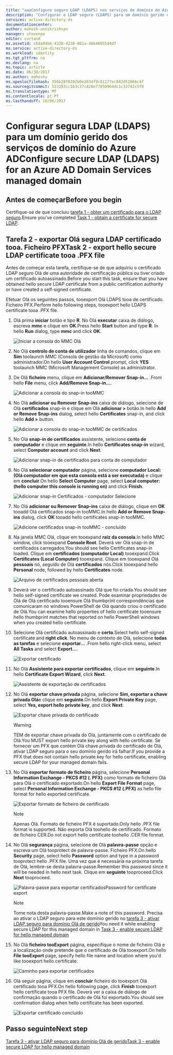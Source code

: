 ```yaml
---
title: "aaaConfigure seguro LDAP (LDAPS) nos serviços de domínio do Azure AD | Microsoft Docs"
description: "Configurar o LDAP seguro (LDAPS) para um domínio gerido dos serviços de domínio do Azure AD"
services: active-directory-ds
documentationcenter: 
author: mahesh-unnikrishnan
manager: stevenpo
editor: curtand
ms.assetid: c6da94b6-4328-4230-801a-4b646055d4d7
ms.service: active-directory-ds
ms.workload: identity
ms.tgt_pltfrm: na
ms.devlang: na
ms.topic: article
ms.date: 06/30/2017
ms.author: maheshu
ms.openlocfilehash: 356b28f8392b0e203df9c81177ec842d52866c4f
ms.sourcegitcommit: 523283cc1b3c37c428e77850964dc1c33742c5f0
ms.translationtype: MT
ms.contentlocale: pt-PT
ms.lasthandoff: 10/06/2017
---
```

# <a name="configure-secure-ldap-ldaps-for-an-azure-ad-domain-services-managed-domain"></a><span data-ttu-id="568eb-103">Configurar segura LDAP (LDAPS) para um domínio gerido dos serviços de domínio do Azure AD</span><span class="sxs-lookup"><span data-stu-id="568eb-103">Configure secure LDAP (LDAPS) for an Azure AD Domain Services managed domain</span></span>

## <a name="before-you-begin"></a><span data-ttu-id="568eb-104">Antes de começar</span><span class="sxs-lookup"><span data-stu-id="568eb-104">Before you begin</span></span>
<span data-ttu-id="568eb-105">Certifique-se de que concluiu [tarefa 1 - obter um certificado para o LDAP seguro](active-directory-ds-admin-guide-configure-secure-ldap.md).</span><span class="sxs-lookup"><span data-stu-id="568eb-105">Ensure you've completed [Task 1 - obtain a certificate for secure LDAP](active-directory-ds-admin-guide-configure-secure-ldap.md).</span></span>


## <a name="task-2---export-hello-secure-ldap-certificate-tooa-pfx-file"></a><span data-ttu-id="568eb-106">Tarefa 2 - exportar Olá segura LDAP certificado tooa. Ficheiro PFX</span><span class="sxs-lookup"><span data-stu-id="568eb-106">Task 2 - export hello secure LDAP certificate tooa .PFX file</span></span>
<span data-ttu-id="568eb-107">Antes de começar esta tarefa, certifique-se de que adquiriu o certificado LDAP seguro Olá de uma autoridade de certificação pública ou tiver criado um certificado autoassinado.</span><span class="sxs-lookup"><span data-stu-id="568eb-107">Before you start this task, ensure that you have obtained hello secure LDAP certificate from a public certification authority or have created a self-signed certificate.</span></span>

<span data-ttu-id="568eb-108">Efetuar Olá os seguintes passos, tooexport Olá LDAPS tooa de certificado. Ficheiro PFX.</span><span class="sxs-lookup"><span data-stu-id="568eb-108">Perform hello following steps, tooexport hello LDAPS certificate tooa .PFX file.</span></span>

1. <span data-ttu-id="568eb-109">Olá prima **iniciar** botão e tipo **R**. No Olá **executar** caixa de diálogo, escreva **mmc** e clique em **OK**.</span><span class="sxs-lookup"><span data-stu-id="568eb-109">Press hello **Start** button and type **R**. In hello **Run** dialog, type **mmc** and click **OK**.</span></span>

    ![Iniciar a consola do MMC Olá](./media/active-directory-domain-services-admin-guide/secure-ldap-start-run.png)
2. <span data-ttu-id="568eb-111">No Olá **controlo de conta de utilizador** linha de comandos, clique em **Sim** toolaunch MMC (Consola de gestão da Microsoft) como administrador.</span><span class="sxs-lookup"><span data-stu-id="568eb-111">On hello **User Account Control** prompt, click **YES** toolaunch MMC (Microsoft Management Console) as administrator.</span></span>
3. <span data-ttu-id="568eb-112">De Olá **ficheiro** menu, clique em **Adicionar/Remover Snap-in...** .</span><span class="sxs-lookup"><span data-stu-id="568eb-112">From hello **File** menu, click **Add/Remove Snap-in...**.</span></span>

    ![Adicionar a consola do snap-in tooMMC](./media/active-directory-domain-services-admin-guide/secure-ldap-add-snapin.png)
4. <span data-ttu-id="568eb-114">No Olá **adicionar ou Remover Snap-ins** caixa de diálogo, selecione de Olá **certificados** snap-in e clique em Olá **adicionar >** botão.</span><span class="sxs-lookup"><span data-stu-id="568eb-114">In hello **Add or Remove Snap-ins** dialog, select hello **Certificates** snap-in, and click hello **Add >** button.</span></span>

    ![Adicionar a consola do snap-in tooMMC de certificados](./media/active-directory-domain-services-admin-guide/secure-ldap-add-certificates-snapin.png)
5. <span data-ttu-id="568eb-116">No Olá **snap-in de certificados** assistente, selecione **conta de computador** e clique em **seguinte**.</span><span class="sxs-lookup"><span data-stu-id="568eb-116">In hello **Certificates snap-in** wizard, select **Computer account** and click **Next**.</span></span>

    ![Adicionar snap-in de certificados para conta de computador](./media/active-directory-domain-services-admin-guide/secure-ldap-add-certificates-computer-account.png)
6. <span data-ttu-id="568eb-118">No Olá **selecionar computador** página, selecione **computador Local: (Olá computador em que esta consola está a ser executada)** e clique em **concluir**.</span><span class="sxs-lookup"><span data-stu-id="568eb-118">On hello **Select Computer** page, select **Local computer: (hello computer this console is running on)** and click **Finish**.</span></span>

    ![Adicionar snap-in Certificados - computador Selecione](./media/active-directory-domain-services-admin-guide/secure-ldap-add-certificates-local-computer.png)
7. <span data-ttu-id="568eb-120">No Olá **adicionar ou Remover Snap-ins** caixa de diálogo, clique em **OK** tooadd Olá certificados snap-in tooMMC.</span><span class="sxs-lookup"><span data-stu-id="568eb-120">In hello **Add or Remove Snap-ins** dialog, click **OK** tooadd hello certificates snap-in tooMMC.</span></span>

    ![Adicione certificados snap-in tooMMC - concluído](./media/active-directory-domain-services-admin-guide/secure-ldap-add-certificates-snapin-done.png)
8. <span data-ttu-id="568eb-122">Na janela MMC Olá, clique em tooexpand **raiz da consola**.</span><span class="sxs-lookup"><span data-stu-id="568eb-122">In hello MMC window, click tooexpand **Console Root**.</span></span> <span data-ttu-id="568eb-123">Deverá ver Olá snap-in de certificados carregados.</span><span class="sxs-lookup"><span data-stu-id="568eb-123">You should see hello Certificates snap-in loaded.</span></span> <span data-ttu-id="568eb-124">Clique em **certificados (computador Local)** tooexpand.</span><span class="sxs-lookup"><span data-stu-id="568eb-124">Click **Certificates (Local Computer)** tooexpand.</span></span> <span data-ttu-id="568eb-125">Clique em tooexpand Olá **pessoais** nó, seguido de Olá **certificados** nós.</span><span class="sxs-lookup"><span data-stu-id="568eb-125">Click tooexpand hello **Personal** node, followed by hello **Certificates** node.</span></span>

    ![Arquivo de certificados pessoais aberta](./media/active-directory-domain-services-admin-guide/secure-ldap-open-personal-store.png)
9. <span data-ttu-id="568eb-127">Deverá ver o certificado autoassinado Olá que foi criada.</span><span class="sxs-lookup"><span data-stu-id="568eb-127">You should see hello self-signed certificate we created.</span></span> <span data-ttu-id="568eb-128">Pode examinar propriedades de Olá de Olá certificado tooensure Olá thumbprint correspondências que comunicaram no windows PowerShell de Olá quando criou o certificado de Olá.</span><span class="sxs-lookup"><span data-stu-id="568eb-128">You can examine hello properties of hello certificate tooensure hello thumbprint matches that reported on hello PowerShell windows when you created hello certificate.</span></span>
10. <span data-ttu-id="568eb-129">Selecione Olá certificado autoassinado e **certo**.</span><span class="sxs-lookup"><span data-stu-id="568eb-129">Select hello self-signed certificate and **right click**.</span></span> <span data-ttu-id="568eb-130">No menu de contexto de Olá, selecione **todas as tarefas** e selecione **exportar...** .</span><span class="sxs-lookup"><span data-stu-id="568eb-130">From hello right-click menu, select **All Tasks** and select **Export...**.</span></span>

    ![Exportar certificado](./media/active-directory-domain-services-admin-guide/secure-ldap-export-cert.png)
11. <span data-ttu-id="568eb-132">No Olá **Assistente para exportar certificados**, clique em **seguinte**.</span><span class="sxs-lookup"><span data-stu-id="568eb-132">In hello **Certificate Export Wizard**, click **Next**.</span></span>

    ![Assistente de exportação de certificados](./media/active-directory-domain-services-admin-guide/secure-ldap-export-cert-wizard.png)
12. <span data-ttu-id="568eb-134">No Olá **exportar chave privada** página, selecione **Sim, exportar a chave privada Olá**e clique em **seguinte**.</span><span class="sxs-lookup"><span data-stu-id="568eb-134">On hello **Export Private Key** page, select **Yes, export hello private key**, and click **Next**.</span></span>

    ![Exportar chave privada do certificado](./media/active-directory-domain-services-admin-guide/secure-ldap-export-private-key.png)

    > [!WARNING]
    > <span data-ttu-id="568eb-136">TEM de exportar chave privada do Olá, juntamente com o certificado de Olá.</span><span class="sxs-lookup"><span data-stu-id="568eb-136">You MUST export hello private key along with hello certificate.</span></span> <span data-ttu-id="568eb-137">Se fornecer um PFX que contém Olá chave privada do certificado de Olá, ativar LDAP seguro para o seu domínio gerido irá falhar.</span><span class="sxs-lookup"><span data-stu-id="568eb-137">If you provide a PFX that does not contain hello private key for hello certificate, enabling secure LDAP for your managed domain fails.</span></span>
    >
    >
13. <span data-ttu-id="568eb-138">No Olá **exportar formato de ficheiro** página, selecione **Personal Information Exchange - PKCS #12 (. PFX)** como formato de ficheiro Olá para Olá o certificado exportado.</span><span class="sxs-lookup"><span data-stu-id="568eb-138">On hello **Export File Format** page, select **Personal Information Exchange - PKCS #12 (.PFX)** as hello file format for hello exported certificate.</span></span>

    ![Exportar formato de ficheiro de certificado](./media/active-directory-domain-services-admin-guide/secure-ldap-export-to-pfx.png)

    > [!NOTE]
    > <span data-ttu-id="568eb-140">Apenas Olá. Formato de ficheiro PFX é suportado.</span><span class="sxs-lookup"><span data-stu-id="568eb-140">Only hello .PFX file format is supported.</span></span> <span data-ttu-id="568eb-141">Não exporta Olá toohello de certificado. Formato de ficheiro CER.</span><span class="sxs-lookup"><span data-stu-id="568eb-141">Do not export hello certificate toohello .CER file format.</span></span>
    >
    >
14. <span data-ttu-id="568eb-142">No Olá **segurança** página, selecione de Olá **palavra-passe** opção e escreva um Olá tooprotect de palavra-passe. Ficheiro PFX.</span><span class="sxs-lookup"><span data-stu-id="568eb-142">On hello **Security** page, select hello **Password** option and type in a password tooprotect hello .PFX file.</span></span> <span data-ttu-id="568eb-143">Uma vez que é necessária na próxima tarefa de Olá, lembre-se desta palavra-passe.</span><span class="sxs-lookup"><span data-stu-id="568eb-143">Remember this password since it will be needed in hello next task.</span></span> <span data-ttu-id="568eb-144">Clique em **seguinte** tooproceed.</span><span class="sxs-lookup"><span data-stu-id="568eb-144">Click **Next** tooproceed.</span></span>

    ![<span data-ttu-id="568eb-145">Palavra-passe para exportar certificados</span><span class="sxs-lookup"><span data-stu-id="568eb-145">Password for certificate export</span></span> ](./media/active-directory-domain-services-admin-guide/secure-ldap-export-select-password.png)

    > [!NOTE]
    > <span data-ttu-id="568eb-146">Tome nota desta palavra-passe.</span><span class="sxs-lookup"><span data-stu-id="568eb-146">Make a note of this password.</span></span> <span data-ttu-id="568eb-147">Precisa ao ativar o LDAP seguro para este domínio gerido no [tarefa 3 - ativar LDAP seguro para domínio Olá de gerido](active-directory-ds-admin-guide-configure-secure-ldap-enable-ldaps.md)</span><span class="sxs-lookup"><span data-stu-id="568eb-147">You need it while enabling secure LDAP for this managed domain in [Task 3 - enable secure LDAP for hello managed domain](active-directory-ds-admin-guide-configure-secure-ldap-enable-ldaps.md)</span></span>
    >
    >
15. <span data-ttu-id="568eb-148">No Olá **ficheiro tooExport** página, especifique o nome de ficheiro Olá e a localização onde pretende que o certificado de Olá tooexport.</span><span class="sxs-lookup"><span data-stu-id="568eb-148">On hello **File tooExport** page, specify hello file name and location where you'd like tooexport hello certificate.</span></span>

    ![Caminho para exportar certificados](./media/active-directory-domain-services-admin-guide/secure-ldap-export-select-path.png)
16. <span data-ttu-id="568eb-150">Olá seguir página, clique em **concluir** ficheiro do tooexport Olá certificado tooa PFX.</span><span class="sxs-lookup"><span data-stu-id="568eb-150">On hello following page, click **Finish** tooexport hello certificate tooa PFX file.</span></span> <span data-ttu-id="568eb-151">Deverá ver a caixa de diálogo de confirmação quando o certificado de Olá foi exportado.</span><span class="sxs-lookup"><span data-stu-id="568eb-151">You should see confirmation dialog when hello certificate has been exported.</span></span>

    ![Exportar certificado concluído](./media/active-directory-domain-services-admin-guide/secure-ldap-exported-as-pfx.png)


## <a name="next-step"></a><span data-ttu-id="568eb-153">Passo seguinte</span><span class="sxs-lookup"><span data-stu-id="568eb-153">Next step</span></span>
[<span data-ttu-id="568eb-154">Tarefa 3 - ativar LDAP seguro para domínio Olá de gerido</span><span class="sxs-lookup"><span data-stu-id="568eb-154">Task 3 - enable secure LDAP for hello managed domain</span></span>](active-directory-ds-admin-guide-configure-secure-ldap-enable-ldaps.md)
